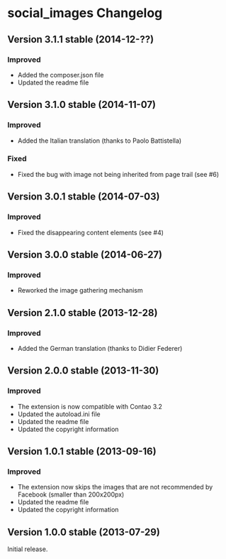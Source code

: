 social_images Changelog
=======================

Version 3.1.1 stable (2014-12-??)
---------------------------------

### Improved
- Added the composer.json file
- Updated the readme file


Version 3.1.0 stable (2014-11-07)
---------------------------------

### Improved
- Added the Italian translation (thanks to Paolo Battistella)

### Fixed
- Fixed the bug with image not being inherited from page trail (see #6)

Version 3.0.1 stable (2014-07-03)
---------------------------------

### Improved
- Fixed the disappearing content elements (see #4)


Version 3.0.0 stable (2014-06-27)
---------------------------------

### Improved
- Reworked the image gathering mechanism


Version 2.1.0 stable (2013-12-28)
---------------------------------

### Improved
- Added the German translation (thanks to Didier Federer)


Version 2.0.0 stable (2013-11-30)
---------------------------------

### Improved
- The extension is now compatible with Contao 3.2
- Updated the autoload.ini file
- Updated the readme file
- Updated the copyright information


Version 1.0.1 stable (2013-09-16)
---------------------------------

### Improved
- The extension now skips the images that are not recommended by Facebook (smaller than 200x200px)
- Updated the readme file
- Updated the copyright information


Version 1.0.0 stable (2013-07-29)
---------------------------------

Initial release.